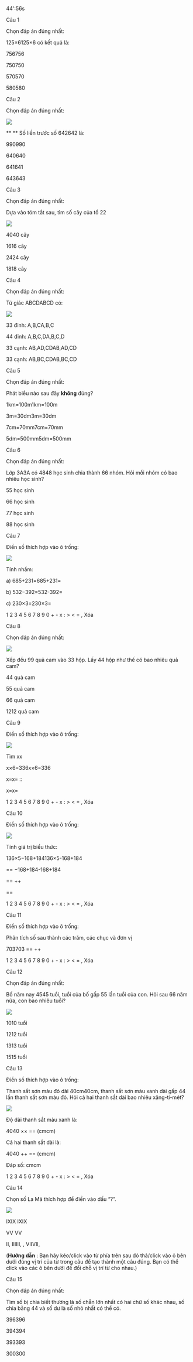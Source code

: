 44':56s

Câu 1

Chọn đáp án đúng nhất: 

125×6125×6 có kết quả là:

756756

750750

570570

580580

Câu 2

Chọn đáp án đúng nhất:

![](https://onthi123.vn/public/uploads/2f.png)

** ** Số liền trước số 642642 là:

990990

640640

641641

643643

Câu 3

Chọn đáp án đúng nhất:

Dựa vào tóm tắt sau, tìm số cây của tổ 22

![](https://onthi123.vn/public/uploads/3a_4.png)

4040 cây

1616 cây 

2424 cây 

1818 cây 

Câu 4

Chọn đáp án đúng nhất:

Tứ giác ABCDABCD có:

![](https://onthi123.vn/public/uploads/4a_3.png)

33 đỉnh: A,B,CA,B,C

44 đỉnh: A,B,C,DA,B,C,D

33 cạnh: AB,AD,CDAB,AD,CD

33 cạnh: AB,BC,CDAB,BC,CD

Câu 5

Chọn đáp án đúng nhất:

Phát biểu nào sau đây **không**  đúng?

1km=100m1km=100m

3m=30dm3m=30dm

7cm=70mm7cm=70mm

5dm=500mm5dm=500mm

Câu 6

Chọn đáp án đúng nhất:

Lớp 3A3A có 4848 học sinh chia thành 66 nhóm. Hỏi mỗi nhóm có bao nhiêu học sinh?

55 học sinh

66 học sinh

77 học sinh

88 học sinh

Câu 7

Điền số thích hợp vào ô trống:

![](https://onthi123.vn/public/uploads/1000_6.png)

Tính nhẩm:

a) 685+231=685+231=

b) 532−392=532-392=

c) 230×3=230×3=

1 2 3 4 5 6 7 8 9 0 + - x : > < = , Xóa

Câu 8

Chọn đáp án đúng nhất: 

![](https://onthi123.vn/public/uploads/8_109.png)

Xếp đều 99 quả cam vào 33 hộp. Lấy 44 hộp như thế có bao nhiêu quả cam?

44 quả cam

55 quả cam

66 quả cam

1212 quả cam

Câu 9

Điền số thích hợp vào ô trống:

![](https://onthi123.vn/public/uploads/9_101.png)

Tìm xx

x×6=336x×6=336

x=x=  ::  

x=x=  

1 2 3 4 5 6 7 8 9 0 + - x : > < = , Xóa

Câu 10

Điền số thích hợp vào ô trống:

![](https://onthi123.vn/public/uploads/10_103.png)

Tính giá trị biểu thức:

136×5−168+184136×5-168+184

== −168+184-168+184

==  ++  

==  

1 2 3 4 5 6 7 8 9 0 + - x : > < = , Xóa

Câu 11

Điền số thích hợp vào ô trống:

Phân tích số sau thành các trăm, các chục và đơn vị

703703 ==  ++  

1 2 3 4 5 6 7 8 9 0 + - x : > < = , Xóa

Câu 12

Chọn đáp án đúng nhất:

Bố năm nay 4545 tuổi, tuổi của bố gấp 55 lần tuổi của con. Hỏi sau 66 năm nữa, con bao nhiêu tuổi?

![](https://onthi123.vn/public/uploads/12_54.png)

1010 tuổi

1212 tuổi

1313 tuổi

1515 tuổi

Câu 13

Điền số thích hợp vào ô trống:

Thanh sắt sơn màu đỏ dài 40cm40cm, thanh sắt sơn màu xanh dài gấp 44 lần thanh sắt sơn màu đỏ. Hỏi cả hai thanh sắt dài bao nhiêu xăng-ti-mét?

![](https://onthi123.vn/public/uploads/13_46.png)

Độ dài thanh sắt màu xanh là:

4040 ××  ==  (cmcm)

Cả hai thanh sắt dài là:

4040 ++  ==  (cmcm)

Đáp số:  cmcm

1 2 3 4 5 6 7 8 9 0 + - x : > < = , Xóa

Câu 14

Chọn số La Mã thích hợp để điền vào dấu “?”.

![](https://onthi123.vn/public/uploads/14_45.png)

IXIX IXIX

VV VV

II, IIIIII,  , VIIVII,  

(**Hướng dẫn** : Bạn hãy kéo/click vào từ phía trên sau đó thả/click vào ô bên dưới đúng vị trí của từ trong câu để tạo thành một câu đúng. Bạn có thể click vào các ô bên dưới để đổi chỗ vị trí từ cho nhau.)

Câu 15

Chọn đáp án đúng nhất:

Tìm số bị chia biết thương là số chẵn lớn nhất có hai chữ số khác nhau, số chia bằng 44 và số dư là số nhỏ nhất có thể có.

396396 

394394

393393

300300

